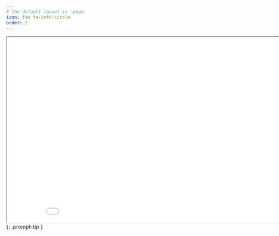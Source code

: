 ```yaml
---
# the default layout is 'page'
icon: fas fa-info-circle
order: 2
---
```


<iframe src="/assets/Janak_Resume.pdf" width="900" height="500" 
 > </iframe>
{: .prompt-tip }

